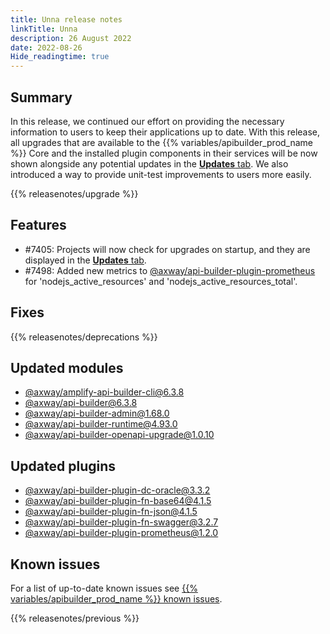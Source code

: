 ```yaml
---
title: Unna release notes
linkTitle: Unna
description: 26 August 2022
date: 2022-08-26
Hide_readingtime: true
---
```

## Summary

In this release, we continued our effort on providing the necessary information to users to keep their applications up to date. With this release, all upgrades that are available to the {{% variables/apibuilder_prod_name %}} Core and the installed plugin components in their services will be now shown alongside any potential updates in the [**Updates** tab](/docs/developer_guide/console/#updates-tab). We also introduced a way to provide unit-test improvements to users more easily.

{{% releasenotes/upgrade %}}

<!-- ## Breaking changes -->

## Features

* #7405: Projects will now check for upgrades on startup, and they are displayed in the [**Updates** tab](/docs/developer_guide/console/#updates-tab).
* #7498: Added new metrics to [@axway/api-builder-plugin-prometheus](https://www.npmjs.com/package/@axway/api-builder-plugin-prometheus) for 'nodejs_active_resources' and 'nodejs_active_resources_total'.

## Fixes

{{% releasenotes/deprecations %}}

<!-- Regenerate modules/plugins with api-builder-tools generate-release-notes script -->
## Updated modules
* [@axway/amplify-api-builder-cli@6.3.8](https://www.npmjs.com/package/@axway/amplify-api-builder-cli/v/6.3.8)
* [@axway/api-builder@6.3.8](https://www.npmjs.com/package/@axway/api-builder/v/6.3.8)
* [@axway/api-builder-admin@1.68.0](https://www.npmjs.com/package/@axway/api-builder-admin/v/1.68.0)
* [@axway/api-builder-runtime@4.93.0](https://www.npmjs.com/package/@axway/api-builder-runtime/v/4.93.0)
* [@axway/api-builder-openapi-upgrade@1.0.10](https://www.npmjs.com/package/@axway/api-builder-openapi-upgrade/v/1.0.10)

## Updated plugins
* [@axway/api-builder-plugin-dc-oracle@3.3.2](https://www.npmjs.com/package/@axway/api-builder-plugin-dc-oracle/v/3.3.2)
* [@axway/api-builder-plugin-fn-base64@4.1.5](https://www.npmjs.com/package/@axway/api-builder-plugin-fn-base64/v/4.1.5)
* [@axway/api-builder-plugin-fn-json@4.1.5](https://www.npmjs.com/package/@axway/api-builder-plugin-fn-json/v/4.1.5)
* [@axway/api-builder-plugin-fn-swagger@3.2.7](https://www.npmjs.com/package/@axway/api-builder-plugin-fn-swagger/v/3.2.7)
* [@axway/api-builder-plugin-prometheus@1.2.0](https://www.npmjs.com/package/@axway/api-builder-plugin-prometheus/v/1.2.0)

## Known issues

For a list of up-to-date known issues see [{{% variables/apibuilder_prod_name %}} known issues](/docs/known_issues/).

{{% releasenotes/previous %}}
